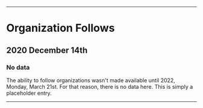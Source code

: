 
***

# Organization Follows

## 2020 December 14th

### No data

The ability to follow organizations wasn't made available until 2022, Monday, March 21st. For that reason, there is no data here. This is simply a placeholder entry.

***
